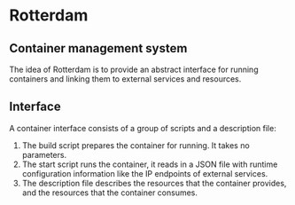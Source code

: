Rotterdam
=========
Container management system
---------------------------

The idea of Rotterdam is to provide an abstract interface for running
containers and linking them to external services and resources.

Interface
---------
A container interface consists of a group of scripts and a description file:

1. The build script prepares the container for running. It takes no
parameters.
2. The start script runs the container, it reads in a JSON file with
runtime configuration information like the IP endpoints of external
services.
3. The description file describes the resources that the container provides,
and the resources that the container consumes.

